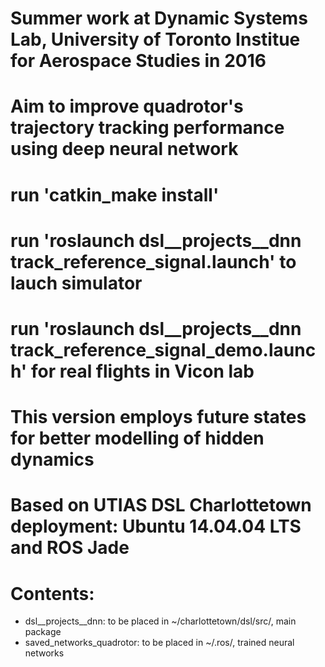 # Summer work at Dynamic Systems Lab, University of Toronto Institue for Aerospace Studies in 2016
# Aim to improve quadrotor's trajectory tracking performance using deep neural network

# run 'catkin_make install' 
# run 'roslaunch dsl__projects__dnn track_reference_signal.launch' to lauch simulator
# run 'roslaunch dsl__projects__dnn track_reference_signal_demo.launch' for real flights in Vicon lab

# This version employs future states for better modelling of hidden dynamics

# Based on UTIAS DSL Charlottetown deployment: Ubuntu 14.04.04 LTS and ROS Jade 

# Contents:
- dsl__projects__dnn: to be placed in ~/charlottetown/dsl/src/, main package
- saved_networks_quadrotor: to be placed in ~/.ros/, trained neural networks
